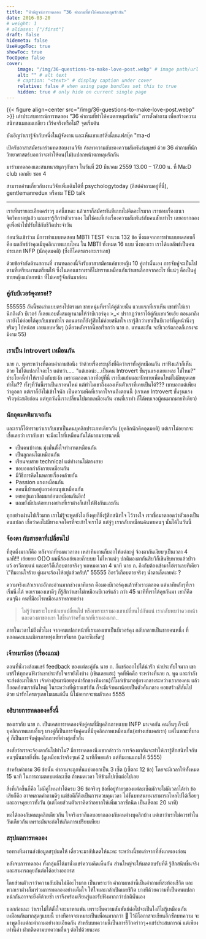 ```yaml
---
title: "ท้าพิสูจน์การทดลอง “36 คำถามที่ทำให้คนตกหลุมรักกัน"
date: 2016-03-20
# weight: 1
# aliases: ["/first"]
draft: false
hidemeta: false
UseHugoToc: true
showToc: true
TocOpen: false
cover:
    image: "/img/36-questions-to-make-love-post.webp" # image path/url
    alt: "" # alt text
    # caption: "<text>" # display caption under cover
    relative: false # when using page bundles set this to true
    hidden: true # only hide on current single page
---
```

{{< figure align=center src="/img/36-questions-to-make-love-post.webp" >}}
เล่าประสบการณ์การทดลอง “36 คำถามที่ทำให้คนตกหลุมรักกัน” การตั้งคำถาม เพื่อสร้างความสนิทสนมกลมเกลียว เวิร์คจริงหรือไม่?
จุดเริ่มต้น

บังเอิญว่าเรารู้จักกับหนึ่งในผู้จัดงาน และเห็นเขาแชร์สิ่งนี้บนเฟสบุ๊ค
\"ma-d

เปิดรับอาสาสมัครมาร่วมทดสอบงานวิจัย ค้นหาความลับของความสัมพันธ์มนุษย์ ด้วย 36 คำถามที่นักวิทยาศาสตร์บอกว่าจะทำให้คน(ไม่)แปลกหน้าตกหลุมรักกัน

มาร่วมทดลองและสนทนาสนุกๆกับเรา
ในวันที่ 20 มีนาคม 2559
13.00 – 17.00 น.
ที่ Ma:D club เอกมัย ซอย 4

สามารถอ่านเกี่ยวกับงานวิจัยเพิ่มเติมได้ที่ psychologytoday (ลิสต์คำถามอยู่ที่นี่), gentlemanredux หรือชม TED talk

---
เราเห็นรายละเอียดคร่าวๆ แค่นี้แหละ แล้วเราก็สมัครทันทีแบบไม่คิดอะไรมาก เราชอบเรื่องแนวจิตวิทยาอยู่แล้ว แถมเรารู้สึกว่าตัวเราเอง ไม่ใช่คนที่เก่งเรื่องความสัมพันธ์กับคนซักเท่าไร เลยอยากลองดูเพื่อนำไปปรับใช้กับชีวิตประจำวัน

ก่อนวันเข้าร่วม มีการทำแบบทดสอบ MBTI TEST จำนวน 132 ข้อ ซึ่งผลจากการทำแบบทดสอบก็คือ ผลลัพธ์ว่าคุณมีบุคลิกภาพแบบไหน ใน MBTI ทั้งหมด 16 แบบ ซึ่งของเรา เราได้ผลลัพธ์เป็นคนประเภท INFP (นักอุดมคติ) (ซึ่งก็โคตรตรงกะเราเลย)

ด้วยข้อจำกัดด้านสถานที่ งานทดลองนี้จึงรับอาสาสมัครแค่ชายหญิง 10 คู่เท่านั้นเอง การจับคู่จะเป็นไปตามที่เตรียมงานเตรียมให้ ซึ่งในตอนแรกเราก็ไม่ทราบเหมือนกันว่าเขาเลือกจากอะไร ที่แน่ๆ คือเป็นคู่ชายหญิงแปลกหน้า ที่ไม่เคยรู้จักกันมาก่อน

### คู่กับบีเวอร์คุงหรอ!?
555555 อันนี้ขอเล่าแบบตรงไปตรงมา ชายหนุ่มที่เราได้คู่ด้วยนั้น แวบแรกที่เราเห็น เขาทำให้เรานึกถึงตัว บีเวอร์ ก็เลยแอบตั้งสมญานามให้ว่าบีเวอร์คุง >_< ปรากฏว่าเราได้คู่กับเขาเว้ยเฮ้ย ตอนมาถึงเรายังไม่ค่อยได้คุยกับเขาเท่าไร ตอนแรกก็ยังรู้สึกไม่ค่อยสนิทใจ เรารู้สึกว่าเขาเป็นบีเวอร์ที่ดูหน้านิ่งๆ ขรึมๆ ไปหน่อย เลยแอบหวั่นๆ (เดี๋ยวหลังจากนี้ขอเรียกว่า นาย ก. แทนละกัน จะบีเวอร์ตลอดก็เกรงจะมิงาม 55)

### เราเป็น Introvert เหมือนกัน
นาย ก. พูดระหว่างที่ตอบคำถามข้อนึง ว่าด้วยเรื่องระบุสิ่งที่คิดว่าเราทั้งคู่เหมือนกัน เราฟังแล้วก็เห็นด้วย ไม่ได้แปลกใจอะไร แต่ทว่า…..
"แต่เธอน่ะ…เป็นคน Introvert ขั้นรุนแรงเลยแหละ ใช่ไหม?"
ประโยคนี้ทำให้เราถึงกับชะงัก เพราะตลอดเวลาที่อยู่ที่นี่ เรายิ้มแย้มและทักทายเพื่อนใหม่ไม่มีหยุดเลย ทำไม?? ทั้งๆที่วันนี้เราเป็นเราคนใหม่ แต่ทำไมเขาถึงมองเห็นตัวเราที่เคยเป็นได้??? เขาบอกแต่เพียงว่าดูออก แต่เราก็ยังไม่เข้าใจนัก เป็นความพีคที่เราคาใจจนถึงตอนนี้
(เราเคย Introvert ขั้นรุนแรงจริงๆค่ะสมัยก่อน แต่ทุกวันนี้เราเปลี่ยนไปมากเหมือนกัน งานที่เราทำ ก็ได้พบเจอผู้คนมากมายทีเดียว)

### นักอุดมคติมาเจอกัน
และเราก็ได้ทราบว่าเรากับเขาเป็นคนบุคลิกประเภทเดียวกัน (บุคลิกนักคิดอุดมคติ) แต่เราไม่อยากจะเชื่อเลยว่า เรากับเขา จะมีอะไรที่เหมือนกันได้มากมายขนาดนี้
- เป็นคนบ้างาน มุ่งมั่นตั้งใจทำงานเหมือนกัน
- เป็นลูกคนโตเหมือนกัน
- เรียนจบสาย technical แต่ทำงานไม่ตรงสาย
- ชอบออกกำลังกายเหมือนกัน
- มีวิธีการคิดในหลายเรื่องคล้ายกัน
- Passion แรงเหมือนกัน
- ตอนนี้บ้านอยู่แถวอ่อนนุชเหมือนกัน
- เคยอยู่แถวสีลมมาก่อนเหมือนกันอีก!
- แถมยังมีปมด้อยบางอย่างที่เราต่างก็เล่าให้ฟังกันและกัน

ทุกอย่างผ่านไปเร็วมาก เราไม่รู้จะพูดยังไง ยิ่งคุยก็ยิ่งรู้สึกสนิทใจ ไว้วางใจ เราเชื่อมาตลอดว่าตัวเองเป็นคนแปลก เชื่อว่าคงไม่มีทางเจอใครที่จะเข้าใจเราได้ แต่จู่ๆ เรากลับเหมือนค้นพบคนๆ นั้นได้ในวันนี้
 
### จ้องตา กับสายตาที่เปลี่ยนไป
ที่สุดติ่งมากก็คือ หลังจากที่หมดเวลาลง เหล่าทีมงานก็บอกให้แต่ละคู่ จ้องตากันเงียบๆเป็นเวลา 4 นาที!!! เย้ยยยย O{}O ผมนี่ร้องเย้ยเลยก๊าบบบ ไม่ไหวแน่ๆ ปกติมองตากันสิบวิก็เขินชิบหายแล้วป่าวแว้ อรวีตายแน่ และอรวีก็เกือบตายจริงๆ พอหมดเวลา 4 นาที นาย ก. ถึงกับต้องเข้ามาโอ๋เราเลยทีเดียว \”ทีมงานใจร้าย คู่ผมจะร้องไห้อยู่แล้วครับ\” 55555 อีอรวีเกือบตายจริงๆ น้ำตาเล็ดเลยค่ะ ?
 
ความจริงแล้วเรากะอักกะอ่วนมากช่วงนาทีแรก คือมองบีเวอร์คุงแล้วหัวเราะตลอด แต่นาทีหลังๆที่เราเริ่มนิ่งได้ พอเรามองเขาดีๆ ก็รู้สึกว่าเขาไม่เหมือนบีเวอร์แล้ว กว่า 45 นาทีที่เราได้คุยกันมา เขาก็คือคนๆนึง คนที่มีอะไรเหมือนเราหลายอย่าง

> ไม่รู้ว่าเพราะใบหน้าเขาเปลี่ยนไป หรือเพราะเรามองเขาเปลี่ยนไปกันแน่ เรากลับพบว่าดวงหน้าและดวงตาของเขา ใสขึ้นกว่าครั้งแรกที่เรามองมาก..


ภายในเวลาไม่ถึงชั่วโมง จากคนแปลกหน้าที่เรามองเขาเป็นบีเวอร์คุง กลับกลายเป็นชายคนหนึ่ง ที่หลอดคะแนนมิตรภาพพุ่งเขียวขจีมาก (เดอะซิมชัดๆ)
 
### เจ้าหมาน้อย (เรื่องแถม)
ตอนที่นั่งวงล้อมแชร์ feedback ของแต่ละคู่กัน นาย ก. ก็แชร์ออกไปได้น่ารัก น่าประทับใจมาก เขาแชร์ให้ทุกคนฟังว่าเขาประทับใจเรายังไงบ้าง (เขินเลยแฮะ) จุดที่พีคคือ ระหว่างที่นาย ก. พูด และกำลังจะส่งต่อมาให้เรา เจ้าด่าง(หมาน้อยสุดน่ารักของทีมงาน)ก็โผล่เข้ามาอยู่ตรงกลางระหว่างเราสองคน แล้วก็ออดอ้อนเรากันใหญ่ ในระหว่างที่คู่เราแชร์กัน ก็จะมีเจ้าหมาน้อยเป็นตัวคั่นกลาง คอยสร้างสีสันไปด้วย น่ารักโครตๆเลยโมเมนต์นั้น นี่ไม่อยากจะชมตัวเอง 5555

### อธิบายการทดลองครั้งนี้

ของเรากับ นาย ก. เป็นเคสการทดลองจับคู่คนที่มีบุคลิกภาพแบบ INFP มาเจอกัน คนอื่นๆ ก็จะมีบุคลิกภาพแบบอื่นๆ บางคู่ก็เป็นการจับคู่คนที่มีบุคลิกภาพเหมือนกัน(อย่างเช่นเคสเรา) แต่ในขณะที่บางคู่ ก็เป็นการจับคู่บุคลิกภาพที่ต่างสุดขั้วกัน

สงสัยว่าเราจะจ้องตากันไปทำไม? มีการทดลองนึงเขากล่าวว่า การจ้องตากันจะทำให้เรารู้สึกสนิทใจกับคนๆนั้นมากยิ่งขึ้น (ดูเหมือนว่าจริงๆแค่ 2 นาทีก็พอแล้ว แต่ทีมงานแถมให้ 5555)

สำหรับคำถาม 36 ข้อนั้น คำถามจะถูกหั่นแบ่งออกเป็น 3 เซ็ต (เซ็ตละ 12 ข้อ) โดยจะมีเวลาให้ทั้งหมด 15 นาที ในการถามตอบแต่ละเซ็ต ถ้าหมดเวลา ให้ข้ามไปเซ็ตต่อไปเลย

สิ่งที่เกิดขึ้นก็คือ ไม่มีคู่ไหนทำได้ครบ 36 ข้อจริงๆ ข้อที่อยู่ท้ายๆของแต่ละเซ็ตมักจะไม่มีเวลาได้ทำ ข้อเสียก็คือ อาจพลาดคำถามดีๆ แต่ข้อดีก็คือเป็นการควบคุมเวลา ไม่งั้นบทสนทนาสามารถไหลไปได้เรื่อยๆ และอาจคุยยาวทั้งวัน (แต่โดยส่วนตัวเราคิดว่าอยากให้เพิ่มเวลาซักนิด เป็นเซ็ตละ 20 นาที)

พอได้ลองกับคนบุคลิกเดียวกัน ใจจริงเราก็แอบอยากลองกับคนต่างบุคลิกบ้าง แต่เขาว่าเราไม่ควรทำในวันเดียวกัน เพราะมันจะก่อให้เกิดการเปรียบเทียบ


### สรุปผลการทดลอง
รอทางทีมงานส่งข้อมูลสรุปผลให้ เดี๋ยวจะมาอัปเดตให้นะคะ ระหว่างนี้ขอเล่าจากที่สังเกตเองก่อน
 
หลังจบการทดลอง ทั้งกลุ่มก็ได้มานั่งแชร์ความคิดเห็นกัน ส่วนใหญ่จะให้ผลตอบรับที่ดี รู้สึกสนิทขึ้นจริง และสามารถคุยกันต่อได้อย่างออกรส
 
โดยส่วนตัวเราว่าความลับมันไม่มีอะไรมาก เป็นเพราะว่า คำถามเหล่านี้เป็นคำถามที่สะท้อนชีวิต และพวกเราต่างก็มาร่วมการทดลองอย่างเต็มใจ ให้ใจและกล้าเปิดเผยชีวิต บางทีด้วยความที่เป็นคนแปลกหน้ากันอาจจะยิ่งดีด้วยซ้ำ เราจึงพร้อมเรียนรู้และรับฟังมากกว่าปกตินั่นเอง
 
บอกก่อนนะ ว่าเราไม่ได้ตั้งใจกะมาหาแฟน เพราะงั้นความสัมพันธ์ต่อไปจะเป็นไงก็ไม่รู้เหมือนกัน เหมือนกันมากสุดๆแบบนี้ บางทีอาจจะเหมาะเป็นเพื่อนมากกว่า 🙂
ไว้มีโอกาสจะเขียนอีกซักบทความ จะมาพูดถึงแต่ละคำถามอย่างละเอียดกัน สำหรับบทความนี้เป็นการรีวิวคร่าวๆ+แชร์ประสบการณ์ แต่เพียงเท่านี้ค่า ฝากติดตามบทความอื่นๆ ต่อไปด้วยนะคะ

